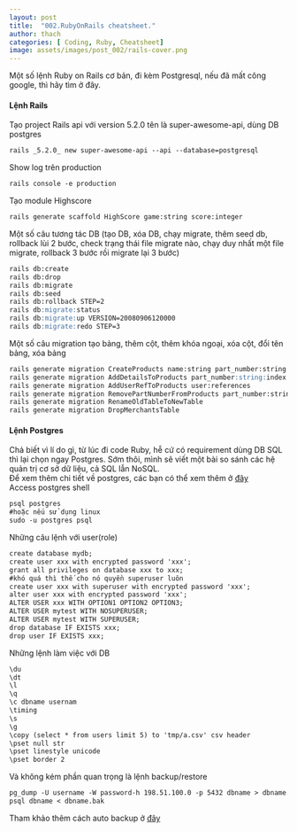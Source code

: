 ```yaml
---
layout: post
title:  "002.RubyOnRails cheatsheet."
author: thach
categories: [ Coding, Ruby, Cheatsheet]
image: assets/images/post_002/rails-cover.png
---
```

Một số lệnh Ruby on Rails cơ bản, đi kèm Postgresql, nếu đã mất công google, thì hãy tìm ở đây.
#### Lệnh Rails
Tạo project Rails api với version 5.2.0 tên là super-awesome-api, dùng DB postgres
```md
rails _5.2.0_ new super-awesome-api --api --database=postgresql
```
Show log trên production
```md
rails console -e production
```
Tạo module Highscore
```md
rails generate scaffold HighScore game:string score:integer
```
Một số câu tương tác DB (tạo DB, xóa DB, chạy migrate, thêm seed db, rollback lùi 2 bước, check trạng thái file migrate nào, chạy duy nhất một file migrate, rollback 3 bước rồi migrate lại 3 bước)
```md
rails db:create
rails db:drop
rails db:migrate
rails db:seed
rails db:rollback STEP=2
rails db:migrate:status
rails db:migrate:up VERSION=20080906120000
rails db:migrate:redo STEP=3
```
Một số câu migration tạo bảng, thêm cột, thêm khóa ngoại, xóa cột, đổi tên bảng, xóa bảng
```md
rails generate migration CreateProducts name:string part_number:string
rails generate migration AddDetailsToProducts part_number:string:index price:decimal
rails generate migration AddUserRefToProducts user:references
rails generate migration RemovePartNumberFromProducts part_number:string
rails generate migration RenameOldTableToNewTable
rails generate migration DropMerchantsTable
```
#### Lệnh Postgres
Chả biết vì lí do gì, từ lúc đi code Ruby, hễ cứ có requirement dùng DB SQL thì lại chọn ngay Postgres. Sớm thôi, mình sẽ viết một bài so sánh các hệ quản trị cơ sở dữ liệu, cả SQL lẫn NoSQL.  
Để xem thêm chi tiết về postgres, các bạn có thể xem thêm ở [đây](https://www.guru99.com/postgresql-tutorial.html)  
Access postgres shell
```md
psql postgres
#hoặc nếu sử dụng linux
sudo -u postgres psql
```
Những câu lệnh với user(role)
```md
create database mydb;
create user xxx with encrypted password 'xxx';
grant all privileges on database xxx to xxx;
#khó quá thì thế cho nó quyền superuser luôn
create user xxx with superuser with encrypted password 'xxx';
alter user xxx with encrypted password 'xxx';
ALTER USER xxx WITH OPTION1 OPTION2 OPTION3;
ALTER USER mytest WITH NOSUPERUSER;
ALTER USER mytest WITH SUPERUSER;
drop database IF EXISTS xxx;
drop user IF EXISTS xxx;
```
Những lệnh làm việc với DB
```md
\du
\dt
\l
\q
\c dbname usernam
\timing
\s
\g
\copy (select * from users limit 5) to 'tmp/a.csv' csv header
\pset null str
\pset linestyle unicode
\pset border 2

```
Và không kém phần quan trọng là lệnh backup/restore
```md
pg_dump -U username -W password-h 198.51.100.0 -p 5432 dbname > dbname.bak
psql dbname < dbname.bak
```
Tham khảo thêm cách auto backup ở [đây](https://www.linode.com/docs/databases/postgresql/how-to-back-up-your-postgresql-database/)
